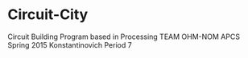 # Circuit-City
Circuit Building Program based in Processing
TEAM OHM-NOM
APCS Spring 2015 Konstantinovich Period 7

